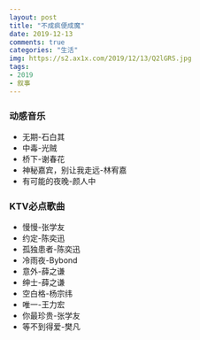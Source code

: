 ```yaml
---
layout: post
title: "不成疯便成魔"
date: 2019-12-13
comments: true
categories: "生活"
img: https://s2.ax1x.com/2019/12/13/Q2lGRS.jpg
tags:
- 2019
- 叙事
---
```



### 动感音乐
* 无期-石白其
* 中毒-光贼
* 桥下-谢春花
* 神秘嘉宾，别让我走远-林宥嘉
* 有可能的夜晚-颜人中


### KTV必点歌曲
* 慢慢-张学友
* 约定-陈奕迅
* 孤独患者-陈奕迅
* 冷雨夜-Bybond
* 意外-薛之谦
* 绅士-薛之谦
* 空白格-杨宗纬
* 唯一-王力宏
* 你最珍贵-张学友
* 等不到得爱-樊凡